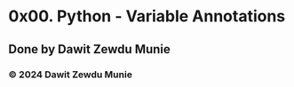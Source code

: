 # 0x00. Python - Variable Annotations

## Done by Dawit Zewdu Munie

### &copy; 2024 Dawit Zewdu Munie
